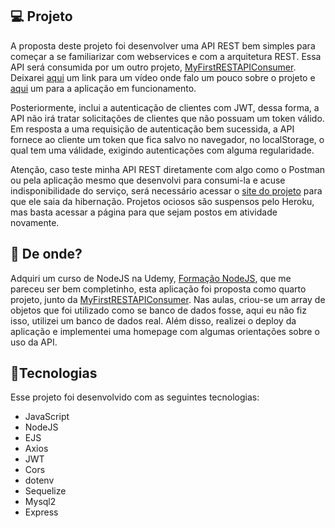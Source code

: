 ## :computer: Projeto

A proposta deste projeto foi desenvolver uma API REST bem simples para começar a se familiarizar com webservices e com a arquitetura REST. Essa API será consumida por um outro projeto, [MyFirstRESTAPIConsumer](https://github.com/caiohscruz/MyFirstRESTAPIConsumer). Deixarei [aqui](https://youtu.be/RVVYuSteLdo) um link para um vídeo onde falo um pouco sobre o projeto e [aqui](https://myfirstrestapiconsumer.herokuapp.com/) um para a aplicação em funcionamento.

Posteriormente, inclui a autenticação de clientes com JWT, dessa forma, a API não irá tratar solicitações de clientes que não possuam um token válido. Em resposta a uma requisição de autenticação bem sucessida, a API fornece ao cliente um token que fica salvo no navegador, no localStorage, o qual tem uma válidade, exigindo autenticações com alguma regularidade.

Atenção, caso teste minha API REST diretamente com algo como o Postman ou pela aplicação mesmo que desenvolvi para consumi-la e acuse indisponibilidade do serviço, será necessário acessar o [site do projeto](https://my-first--rest-api.herokuapp.com/) para que ele saia da hibernação. Projetos ociosos são suspensos pelo Heroku, mas basta acessar a página para que sejam postos em atividade novamente.

## :satellite: De onde?

Adquiri um curso de NodeJS na Udemy,  [Formação NodeJS](https://www.udemy.com/course/formacao-nodejs/), que me pareceu ser bem completinho, esta aplicação foi proposta como quarto projeto, junto da [MyFirstRESTAPIConsumer](https://github.com/caiohscruz/MyFirstRESTAPIConsumer). Nas aulas, criou-se um array de objetos que foi utilizado como se banco de dados fosse, aqui eu não fiz isso, utilizei um banco de dados real. Além disso, realizei o deploy da aplicação e implementei uma homepage com algumas orientações sobre o uso da API.

## :rocket:Tecnologias

Esse projeto foi desenvolvido com as seguintes tecnologias:

- JavaScript
- NodeJS
- EJS
- Axios
- JWT
- Cors
- dotenv
- Sequelize
- Mysql2
- Express
